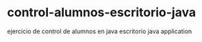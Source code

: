 # control-alumnos-escritorio-java
ejercicio de control de alumnos en java escritorio
java application
